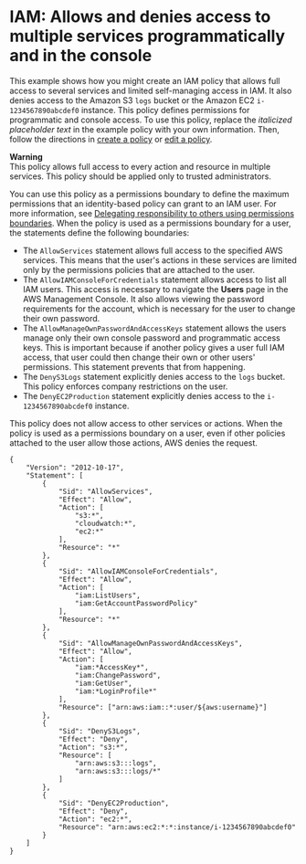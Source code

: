 # IAM: Allows and denies access to multiple services programmatically and in the console<a name="reference_policies_examples_iam_multiple-services-console"></a>

This example shows how you might create an IAM policy that allows full access to several services and limited self\-managing access in IAM\. It also denies access to the Amazon S3 `logs` bucket or the Amazon EC2 `i-1234567890abcdef0` instance\. This policy defines permissions for programmatic and console access\. To use this policy, replace the *italicized placeholder text* in the example policy with your own information\. Then, follow the directions in [create a policy](access_policies_create.md) or [edit a policy](access_policies_manage-edit.md)\.

**Warning**  
This policy allows full access to every action and resource in multiple services\. This policy should be applied only to trusted administrators\.

You can use this policy as a permissions boundary to define the maximum permissions that an identity\-based policy can grant to an IAM user\. For more information, see [Delegating responsibility to others using permissions boundaries](access_policies_boundaries.md#access_policies_boundaries-delegate)\. When the policy is used as a permissions boundary for a user, the statements define the following boundaries:
+ The `AllowServices` statement allows full access to the specified AWS services\. This means that the user's actions in these services are limited only by the permissions policies that are attached to the user\.
+ The `AllowIAMConsoleForCredentials` statement allows access to list all IAM users\. This access is necessary to navigate the **Users** page in the AWS Management Console\. It also allows viewing the password requirements for the account, which is necessary for the user to change their own password\.
+ The `AllowManageOwnPasswordAndAccessKeys` statement allows the users manage only their own console password and programmatic access keys\. This is important because if another policy gives a user full IAM access, that user could then change their own or other users' permissions\. This statement prevents that from happening\.
+ The `DenyS3Logs` statement explicitly denies access to the `logs` bucket\. This policy enforces company restrictions on the user\.
+ The `DenyEC2Production` statement explicitly denies access to the `i-1234567890abcdef0` instance\.

This policy does not allow access to other services or actions\. When the policy is used as a permissions boundary on a user, even if other policies attached to the user allow those actions, AWS denies the request\.

```
{
    "Version": "2012-10-17",
    "Statement": [
        {
            "Sid": "AllowServices",
            "Effect": "Allow",
            "Action": [
                "s3:*",
                "cloudwatch:*",
                "ec2:*"
            ],
            "Resource": "*"
        },
        {
            "Sid": "AllowIAMConsoleForCredentials",
            "Effect": "Allow",
            "Action": [
                "iam:ListUsers",
                "iam:GetAccountPasswordPolicy"
            ],
            "Resource": "*"
        },
        {
            "Sid": "AllowManageOwnPasswordAndAccessKeys",
            "Effect": "Allow",
            "Action": [
                "iam:*AccessKey*",
                "iam:ChangePassword",
                "iam:GetUser",
                "iam:*LoginProfile*"
            ],
            "Resource": ["arn:aws:iam::*:user/${aws:username}"]
        },
        {
            "Sid": "DenyS3Logs",
            "Effect": "Deny",
            "Action": "s3:*",
            "Resource": [
                "arn:aws:s3:::logs",
                "arn:aws:s3:::logs/*"
            ]
        },
        {
            "Sid": "DenyEC2Production",
            "Effect": "Deny",
            "Action": "ec2:*",
            "Resource": "arn:aws:ec2:*:*:instance/i-1234567890abcdef0"
        }
    ]
}
```